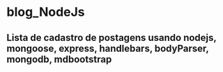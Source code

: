 # blog_NodeJs
## Lista de cadastro de postagens usando nodejs, mongoose, express, handlebars, bodyParser, mongodb, mdbootstrap
